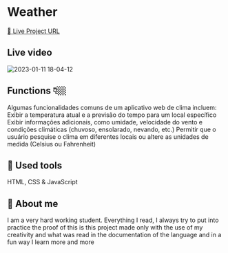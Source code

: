 # Weather


[🔵 Live Project URL](weather-previsao.netlify.app)



## Live video
![2023-01-11 18-04-12](https://user-images.githubusercontent.com/92840891/211918561-8d9a37ad-921f-4ecb-935f-820d23715c5e.gif)


## Functions 👇🏼
Algumas funcionalidades comuns de um aplicativo web de clima incluem: 
Exibir a temperatura atual e a previsão do tempo para um local específico
Exibir informações adicionais, como umidade, velocidade do vento e condições climáticas (chuvoso, ensolarado, nevando, etc.)
Permitir que o usuário pesquise o clima em diferentes locais ou altere as unidades de medida (Celsius ou Fahrenheit)


## 🧰 Used tools
HTML, CSS & JavaScript

## 🚀 About me
I am a very hard working student. Everything I read, I always try to put into practice the proof of this is this project made only with the use of my creativity and what was read in the documentation of the language and in a fun way I learn more and more


